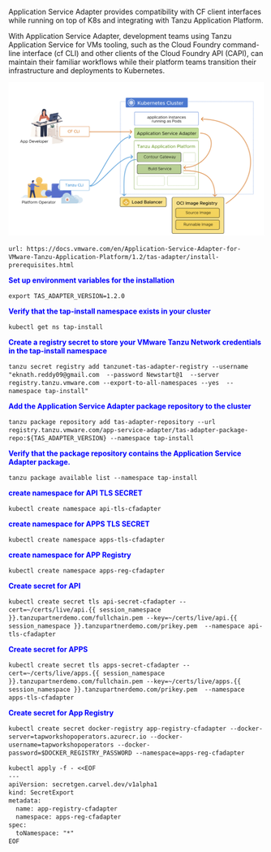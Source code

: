 Application Service Adapter provides compatibility with CF client interfaces while running on top of K8s and integrating with Tanzu Application Platform. 

With Application Service Adapter, development teams using Tanzu Application Service for VMs tooling, such as the Cloud Foundry command-line interface (cf CLI) and other clients of the Cloud Foundry API (CAPI), can maintain their familiar workflows while their platform teams transition their infrastructure and deployments to Kubernetes.

![App Service Adapter](images/cfadapter-1.png)

```dashboard:open-url
url: https://docs.vmware.com/en/Application-Service-Adapter-for-VMware-Tanzu-Application-Platform/1.2/tas-adapter/install-prerequisites.html
```

<p style="color:blue"><strong> Set up environment variables for the installation </strong></p>

```execute-1
export TAS_ADAPTER_VERSION=1.2.0
```

<p style="color:blue"><strong> Verify that the tap-install namespace exists in your cluster </strong></p>

```execute-1
kubectl get ns tap-install
```

<p style="color:blue"><strong> Create a registry secret to store your VMware Tanzu Network credentials in the tap-install namespace </strong></p>

```execute-1
tanzu secret registry add tanzunet-tas-adapter-registry --username "eknath.reddy09@gmail.com  --password Newstart@1  --server registry.tanzu.vmware.com --export-to-all-namespaces --yes  --namespace tap-install"
```
<p style="color:blue"><strong> Add the Application Service Adapter package repository to the cluster </strong></p>

```execute-1
tanzu package repository add tas-adapter-repository --url registry.tanzu.vmware.com/app-service-adapter/tas-adapter-package-repo:${TAS_ADAPTER_VERSION} --namespace tap-install
```
<p style="color:blue"><strong> Verify that the package repository contains the Application Service Adapter package. </strong></p>

```execute-1
tanzu package available list --namespace tap-install
```

<p style="color:blue"><strong> create namespace for API TLS SECRET </strong></p>

```execute-1
kubectl create namespace api-tls-cfadapter
```
<p style="color:blue"><strong> create namespace for APPS TLS SECRET </strong></p>

```execute-1
kubectl create namespace apps-tls-cfadapter
```

<p style="color:blue"><strong> create namespace for APP Registry </strong></p>

```execute-1
kubectl create namespace apps-reg-cfadapter
```

<p style="color:blue"><strong> Create secret for API  </strong></p>

```execute-1
kubectl create secret tls api-secret-cfadapter --cert=~/certs/live/api.{{ session_namespace }}.tanzupartnerdemo.com/fullchain.pem --key=~/certs/live/api.{{ session_namespace }}.tanzupartnerdemo.com/prikey.pem  --namespace api-tls-cfadapter
```

<p style="color:blue"><strong> Create secret for APPS  </strong></p>

```execute-1
kubectl create secret tls apps-secret-cfadapter --cert=~/certs/live/apps.{{ session_namespace }}.tanzupartnerdemo.com/fullchain.pem --key=~/certs/live/apps.{{ session_namespace }}.tanzupartnerdemo.com/prikey.pem  --namespace apps-tls-cfadapter
```

<p style="color:blue"><strong> Create secret for App Registry  </strong></p>

```execute-1
kubectl create secret docker-registry app-registry-cfadapter --docker-server=tapworkshopoperators.azurecr.io --docker-username=tapworkshopoperators --docker-password=$DOCKER_REGISTRY_PASSWORD --namespace=apps-reg-cfadapter
```

```
kubectl apply -f - <<EOF
---
apiVersion: secretgen.carvel.dev/v1alpha1
kind: SecretExport
metadata:
  name: app-registry-cfadapter
  namespace: apps-reg-cfadapter
spec:
  toNamespace: "*"
EOF
```






